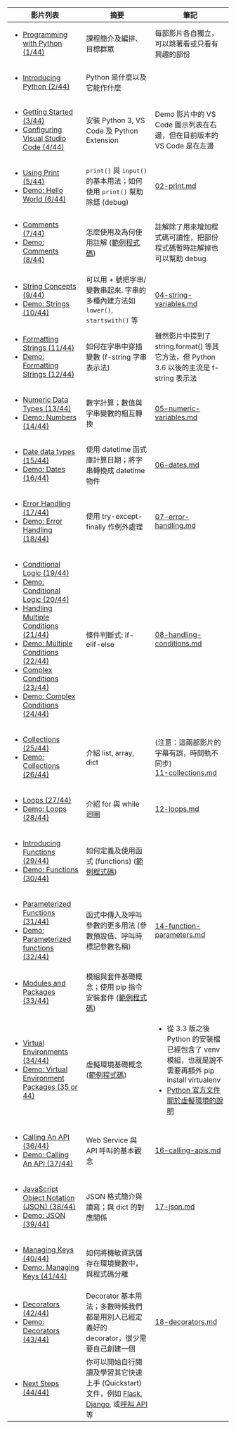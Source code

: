 | 影片列表 | 摘要 | 筆記 |
|-------|------|--------|
| <ul><li>[Programming with Python (1/44)](https://learn.microsoft.com/en-us/shows/intro-to-python-development/python-for-beginners-1-of-44-programming-with-python)</li></ul>  | 課程簡介及編排、目標群眾 | 每部影片各自獨立，可以跳著看或只看有興趣的部份 |
| <ul><li> [Introducing Python (2/44)](https://learn.microsoft.com/en-us/shows/intro-to-python-development/python-for-beginners-2-of-44-introducing-python)</li></ul>  | Python 是什麼以及它能作什麼 |   |
| <ul><li>[Getting Started (3/44)](https://learn.microsoft.com/en-us/shows/intro-to-python-development/python-for-beginners-3-of-44-getting-started)</li><li>[Configuring Visual Studio Code (4/44)](https://learn.microsoft.com/en-us/shows/intro-to-python-development/python-for-beginners-4-of-44-configuring-visual-studio-code)</li></ul> | 安裝 Python 3, VS Code 及 Python Extension | Demo 影片中的 VS Code 圖示列表在右邊，但在目前版本的 VS Code 是在左邊 |
| <ul><li>[Using Print (5/44)](https://learn.microsoft.com/en-us/shows/intro-to-python-development/python-for-beginners-5-of-44-using-print)</li><li>[Demo: Hello World (6/44)](https://learn.microsoft.com/en-us/shows/intro-to-python-development/python-for-beginners-6-of-44-demo-hello-world)</li></ul> | `print()` 與 `input()` 的基本用法；如何使用 `print()` 幫助除錯 (debug) | [02-print.md](02-print.md) |
| <ul><li>[Comments (7/44)](https://learn.microsoft.com/en-us/shows/intro-to-python-development/python-for-beginners-7-of-44-comments)</li><li>[Demo: Comments (8/44)](https://learn.microsoft.com/en-us/shows/intro-to-python-development/python-for-beginners-8-of-44-demo-comments)</li></ul> | 怎麼使用及為何使用註解 ([範例程式碼](https://github.com/microsoft/c9-python-getting-started/tree/master/python-for-beginners/03%20-%20Comments)) | 註解除了用來增加程式碼可讀性，把部份程式碼暫時註解掉也可以幫助 debug. |
| <ul><li>[String Concepts (9/44)](https://learn.microsoft.com/en-us/shows/intro-to-python-development/python-for-beginners-9-of-44-string-concepts)</li><li>[Demo: Strings (10/44)](https://learn.microsoft.com/en-us/shows/intro-to-python-development/python-for-beginners-10-of-44-demo-strings)</li></ul> | 可以用 + 號把字串/變數串起來. 字串的多種內建方法如 `lower()`, `startswith()` 等 | [04-string-variables.md](04-string-variables.md) |
| <ul><li>[Formatting Strings (11/44)](https://learn.microsoft.com/en-us/shows/intro-to-python-development/python-for-beginners-11-of-44-formatting-strings)</li><li>[Demo: Formatting Strings (12/44)](https://learn.microsoft.com/en-us/shows/intro-to-python-development/python-for-beginners-12-of-44-demo-formatting-strings)</li></ul> | 如何在字串中穿插變數 (f-string 字串表示法) | 雖然影片中提到了 string.format() 等其它方法，但 Python 3.6 以後的主流是 f-string 表示法 |
| <ul><li>[Numeric Data Types (13/44)](https://learn.microsoft.com/en-us/shows/intro-to-python-development/python-for-beginners-13-of-44-numeric-data-types)</li><li>[Demo: Numbers (14/44)](https://learn.microsoft.com/en-us/shows/intro-to-python-development/python-for-beginners-14-of-44-demo-numbers )</li></ul> | 數字計算；數值與字串變數的相互轉換 | [05-numeric-variables.md](05-numeric-variables.md)|
| <ul><li>[Date data types (15/44)](https://learn.microsoft.com/en-us/shows/intro-to-python-development/python-for-beginners-15-of-44-date-data-types)</li><li>[Demo: Dates (16/44)](https://learn.microsoft.com/en-us/shows/intro-to-python-development/python-for-beginners-16-of-44-demo-dates)</li></ul> | 使用 datetime 函式庫計算日期；將字串轉換成 datetime 物件 | [06-dates.md](06-dates.md) |
| <ul><li>[Error Handling (17/44)](https://learn.microsoft.com/en-us/shows/intro-to-python-development/python-for-beginners-17-of-44-error-handling)</li><li>[Demo: Error Handling (18/44)](https://learn.microsoft.com/en-us/shows/intro-to-python-development/python-for-beginners-18-of-44-demo-error-handling)</li></ul> | 使用 try-except-finally 作例外處理 | [07-error-handling.md](07-error-handling.md)|
| <ul><li>[Conditional Logic (19/44)](https://learn.microsoft.com/en-us/shows/intro-to-python-development/python-for-beginners-19-of-44-conditional-logic)</li><li>[Demo: Conditional Logic (20/44)](https://learn.microsoft.com/en-us/shows/intro-to-python-development/python-for-beginners-20-of-44-demo-conditional-logic)</li><li>[Handling Multiple Conditions (21/44)](https://learn.microsoft.com/en-us/shows/intro-to-python-development/python-for-beginners-21-of-44-handling-multiple-conditions)</li><li>[Demo: Multiple Conditions (22/44)](https://learn.microsoft.com/en-us/shows/intro-to-python-development/python-for-beginners-22-of-44-demo-multiple-conditions)</li><li>[Complex Conditions (23/44)](https://learn.microsoft.com/en-us/shows/intro-to-python-development/python-for-beginners-23-of-44-complex-conditions)</li><li>[Demo: Complex Conditions (24/44)](https://learn.microsoft.com/en-us/shows/intro-to-python-development/python-for-beginners-24-of-44-demo-complex-conditions)</li></ul> | 條件判斷式: if-elif-else | [08-handling-conditions.md](08-handling-conditions.md) |
| <ul><li>[Collections (25/44)](https://learn.microsoft.com/en-us/shows/intro-to-python-development/python-for-beginners-25-of-44-collections)</li><li>[Demo: Collections (26/44)](https://learn.microsoft.com/en-us/shows/intro-to-python-development/python-for-beginners-26-of-44-demo-collections)</li></ul> | 介紹 list, array, dict | (注意：這兩部影片的字幕有誤，時間軌不同步)<br>[11-collections.md](11-collections.md) |
| <ul><li>[Loops (27/44)](https://learn.microsoft.com/en-us/shows/intro-to-python-development/python-for-beginners-27-of-44-loops)</li><li>[Demo: Loops (28/44)](https://learn.microsoft.com/en-us/shows/intro-to-python-development/python-for-beginners-28-of-44-demo-loops)</li></ul> | 介紹 for 與 while 迴圈 | [12-loops.md](12-loops.md) |
| <ul><li>[Introducing Functions (29/44)](https://learn.microsoft.com/en-us/shows/intro-to-python-development/python-for-beginners-29-of-44-introducing-functions)</li><li>[Demo: Functions (30/44)](https://learn.microsoft.com/en-us/shows/intro-to-python-development/python-for-beginners-30-of-44-demo-functions)</li></ul> | 如何定義及使用函式 (functions) ([範例程式碼](https://github.com/microsoft/c9-python-getting-started/tree/master/python-for-beginners/13%20-%20Functions)) |  |
| <ul><li>[Parameterized Functions (31/44)](https://learn.microsoft.com/en-us/shows/intro-to-python-development/python-for-beginners-31-of-44-parameterized-functions)</li><li>[Demo: Parameterized functions (32/44)](https://learn.microsoft.com/en-us/shows/intro-to-python-development/python-for-beginners-32-of-44-demo-parameterized-functions)</li></ul> | 函式中傳入及呼叫參數的更多用法 (參數預設值、呼叫時標記參數名稱) | [14-function-parameters.md](14-function-parameters.md) |
| <ul><li>[Modules and Packages (33/44)](https://learn.microsoft.com/en-us/shows/intro-to-python-development/python-for-beginners-33-of-44-modules-and-packages)</li></ul> | 模組與套件基礎概念；使用 pip 指令安裝套件 ([範例程式碼](https://github.com/microsoft/c9-python-getting-started/tree/master/python-for-beginners/15%20-%20Packages)) | |
| <ul><li>[Virtual Environments (34/44)](https://learn.microsoft.com/en-us/shows/intro-to-python-development/python-for-beginners-34-of-44-virtual-environments)</li><li>[Demo: Virtual Environment Packages (35 or 44)](https://learn.microsoft.com/en-us/shows/intro-to-python-development/python-for-beginners-35-of-44-demo-virtual-environments-packages)</li></ul> | 虛擬環境基礎概念 ([範例程式碼](https://github.com/microsoft/c9-python-getting-started/tree/master/python-for-beginners/15%20-%20Packages)) | <ul><li>從 3.3 版之後 Python 的安裝檔已經包含了 venv 模組，也就是說不需要再額外 pip install virtualenv</li><li>[Python 官方文件關於虛擬環境的說明](https://docs.python.org/zh-tw/3/tutorial/venv.html)</li></ul> |
| <ul><li>[Calling An API (36/44)](https://learn.microsoft.com/en-us/shows/intro-to-python-development/python-for-beginners-36-of-44-calling-an-api)</li><li>[Demo: Calling An API (37/44)](https://learn.microsoft.com/en-us/shows/intro-to-python-development/python-for-beginners-37-of-44-demo-calling-an-api)</li></ul> | Web Service 與 API 呼叫的基本觀念 | [16-calling-apis.md](16-calling-apis.md) |
| <ul><li>[JavaScript Object Notation (JSON) (38/44)](https://learn.microsoft.com/en-us/shows/intro-to-python-development/python-for-beginners-38-of-44-javascript-object-notation-json)</li><li>[Demo: JSON (39/44)](https://learn.microsoft.com/en-us/shows/intro-to-python-development/python-for-beginners-39-of-44-demo-json)</li></ul> | JSON 格式簡介與讀寫；與 dict 的對應關係 | [17-json.md](17-json.md) |
| <ul><li>[Managing Keys (40/44)](https://learn.microsoft.com/en-us/shows/intro-to-python-development/python-for-beginners-40-of-44-managing-keys)</li><li>[Demo: Managing Keys (41/44)](https://learn.microsoft.com/en-us/shows/intro-to-python-development/python-for-beginners-41-of-44-demo-managing-keys)</li></ul> | 如何將機敏資訊儲存在環境變數中，與程式碼分離 |        |
| <ul><li>[Decorators (42/44)](https://learn.microsoft.com/en-us/shows/intro-to-python-development/python-for-beginners-42-of-44-decorators)</li><li>[Demo: Decorators (43/44)](https://learn.microsoft.com/en-us/shows/intro-to-python-development/python-for-beginners-43-of-44-demo-decorators)</li></ul> | Decorator 基本用法；多數時候我們都是用別人已經定義好的 decorator，很少需要自己創建一個 | [18-decorators.md](18-decorators.md)       |
| <ul><li>[Next Steps (44/44)](https://learn.microsoft.com/en-us/shows/intro-to-python-development/python-for-beginners-44-of-44-next-steps)</li></ul> | 你可以開始自行閱讀及學習其它快速上手 (Quickstart) 文件，例如 [Flask](https://code.visualstudio.com/docs/python/tutorial-flask), [Django](https://code.visualstudio.com/docs/python/tutorial-django), 或[呼叫 API](https://learn.microsoft.com/en-us/azure/ai-services/computer-vision/quickstarts-sdk/image-analysis-client-library-40?tabs=visual-studio%2Cwindows&pivots=programming-language-python) 等 |   |
